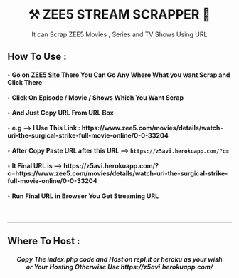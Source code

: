<h1 align="center"> ⚒ ZEE5 STREAM SCRAPPER 🔐 </h1>

<p align="center"> It can Scrap ZEE5 Movies , Series and TV Shows Using URL</p>

<h2> How To Use : </h2>

<h4>
‣ Go on <a href="https://www.zee5.com/">ZEE5 Site </a> There You Can Go Any Where What you want Scrap and Click There <br><br>
‣ Click On Episode / Movie / Shows Which You Want Scrap <br><br>
‣ And Just Copy URL From URL Box <br><br>
‣ e.g --> I Use This Link : https://www.zee5.com/movies/details/watch-uri-the-surgical-strike-full-movie-online/0-0-33204 <br><br>
‣ After Copy Paste URL after this URL --> <code>https://z5avi.herokuapp.com/?c=</code> <br><br>
‣ It Final URL is --> https://z5avi.herokuapp.com/?c=https://www.zee5.com/movies/details/watch-uri-the-surgical-strike-full-movie-online/0-0-33204 <br><br>
‣ Run Final URL in Browser You Get Streaming URL <br>
</h4>
<br>

---

<h2> Where To Host : </h2>

<h5 align="center"> Copy The index.php code and Host on repl.it or heroku as your wish <br> or Your Hosting Otherwise Use https://z5avi.herokuapp.com/
